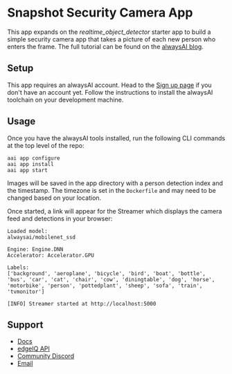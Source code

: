 # Snapshot Security Camera App

This app expands on the *realtime_object_detector* starter app to build a
simple security camera app that takes a picture of each new person who enters
the frame. The full tutorial can be found on the
[alwaysAI blog](https://alwaysai.co/blog/detect-people-using-alwaysai).

## Setup

This app requires an alwaysAI account. Head to the
[Sign up page](https://www.alwaysai.co/dashboard) if you don't have an account
yet. Follow the instructions to install the alwaysAI toolchain on your
development machine.

## Usage

Once you have the alwaysAI tools installed, run the following CLI commands at
the top level of the repo:

```
aai app configure
aai app install
aai app start
```

Images will be saved in the app directory with a person detection index and the
timestamp. The timezone is set in the `Dockerfile` and may need to be changed
based on your location.

Once started, a link will appear for the Streamer which displays the camera
feed and detections in your browser:

```
Loaded model:
alwaysai/mobilenet_ssd

Engine: Engine.DNN
Accelerator: Accelerator.GPU

Labels:
['background', 'aeroplane', 'bicycle', 'bird', 'boat', 'bottle', 'bus', 'car', 'cat', 'chair', 'cow', 'diningtable', 'dog', 'horse', 'motorbike', 'person', 'pottedplant', 'sheep', 'sofa', 'train', 'tvmonitor']

[INFO] Streamer started at http://localhost:5000
```

## Support

* [Docs](https://alwaysai.co/docs)
* [edgeIQ API](https://alwaysai.co/docs/edgeiq_api/index.html)
* [Community Discord](https://discord.gg/R2uM36U)
* [Email](contact@alwaysai.co)
